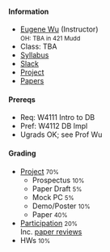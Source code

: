 #### Information 

* [Eugene Wu](http://www.eugenewu.net) (Instructor)     
  <small>OH: TBA in 421 Mudd</small>   
* Class: TBA
* [Syllabus](./syllabus)
* [Slack](#)
* [Project](./projects)
* [Papers](./papers)


#### Prereqs

* Req: W4111 Intro to DB
* Pref: W4112 DB Impl
* Ugrads OK; see Prof Wu

#### Grading 

* [Project](./projects) <small>70%</small>
  * Prospectus <small>10%</small>
  * Paper Draft <small>5%</small>
  * Mock PC <small>5%</small>
  * Demo/Poster <small>10%</small>
  * Paper <small>40%</small>
* [Participation](./syllabus#participation)  <small>20%</small>    
  Inc. [paper reviews](./syllabus#reading)
* HWs <small>10%</small>





